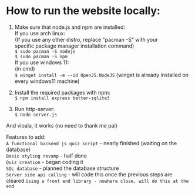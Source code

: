 # How to run the website locally:

1. Make sure that node.js and npm are installed:\
If you use arch linux:\
(If you use any other distro, replace "pacman -S" with your\
specific package manager installation command)\
`$ sudo pacman -S nodejs`\
`$ sudo pacman -S npm`\
If you use windows 11:\
(in cmd)\
`$ winget install -e --id OpenJS.NodeJS`
(winget is already installed on every windows11 machine)

2. Install the required packages with npm:\
`$ npm install express better-sqlite3`

3. Run http-server:\
`$ node server.js`

And vioala, it works (no need to thank me pal)

Features to add:\
`A functional backend js quiz script` - nearly finished (waiting on the database)\
`Basic styling revamp` - half done\
`Quiz creation` - began coding it\
`SQL database` - planned the database structure\
`Server side api calling` - will code this once the previous steps are cleared
`Using a front end library - nowhere close, will do this at the end`

